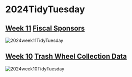 # 2024TidyTuesday

## [Week 11](https://github.com/sndaba/2024TidyTuesday/tree/main/week11) [Fiscal Sponsors](https://github.com/rfordatascience/tidytuesday/blob/master/data/2024/2024-03-12/readme.md)
![2024week11TidyTuesday](https://github.com/sndaba/2024TidyTuesday/assets/53818579/77cbe6a7-288e-4682-a008-fb67ce372184)


## [Week 10](https://github.com/sndaba/2024TidyTuesday/tree/main/week10) [Trash Wheel Collection Data](https://github.com/rfordatascience/tidytuesday/blob/master/data/2024/2024-03-05/readme.md)
![2024week10TidyTuesday](https://github.com/sndaba/2024TidyTuesday/assets/53818579/68a8d9a5-8e9b-4e3b-94cf-2a551c8619d7)
